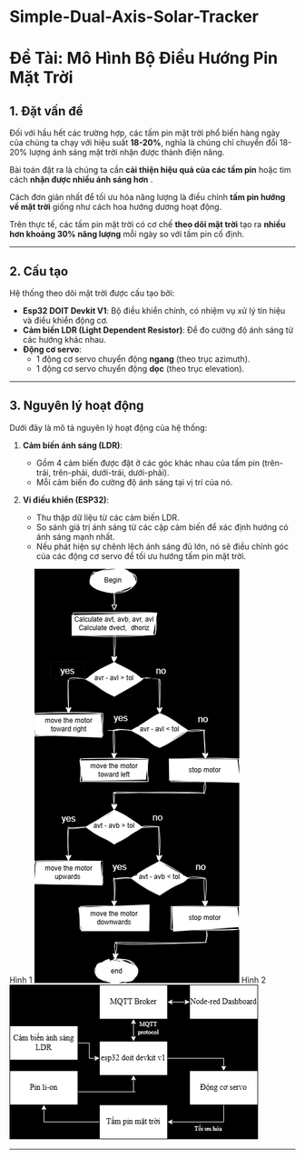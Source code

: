 # Simple-Dual-Axis-Solar-Tracker
# **Đề Tài: Mô Hình Bộ Điều Hướng Pin Mặt Trời**

## **1. Đặt vấn đề**
Đối với hầu hết các trường hợp, các tấm pin mặt trời phổ biến hàng ngày của chúng ta chạy với hiệu suất **18-20%**, nghĩa là chúng chỉ chuyển đổi 18-20% lượng ánh sáng mặt trời nhận được thành điện năng.  

Bài toán đặt ra là chúng ta cần **cải thiện hiệu quả của các tấm pin** hoặc tìm cách **nhận được nhiều ánh sáng hơn** .  

Cách đơn giản nhất để tối ưu hóa năng lượng là điều chỉnh **tấm pin hướng về mặt trời** giống như cách hoa hướng dương hoạt động.  

Trên thực tế, các tấm pin mặt trời có cơ chế **theo dõi mặt trời** tạo ra **nhiều hơn khoảng 30% năng lượng** mỗi ngày so với tấm pin cố định.

---

## **2. Cấu tạo**
Hệ thống theo dõi mặt trời được cấu tạo bởi:
- **Esp32 DOIT Devkit V1**: Bộ điều khiển chính, có nhiệm vụ xử lý tín hiệu và điều khiển động cơ.
- **Cảm biến LDR (Light Dependent Resistor)**: Để đo cường độ ánh sáng từ các hướng khác nhau.
- **Động cơ servo**:
  - 1 động cơ servo chuyển động **ngang** (theo trục azimuth).
  - 1 động cơ servo chuyển động **dọc** (theo trục elevation).

---

## **3. Nguyên lý hoạt động**
Dưới đây là mô tả nguyên lý hoạt động của hệ thống:
1. **Cảm biến ánh sáng (LDR)**:
   - Gồm 4 cảm biến được đặt ở các góc khác nhau của tấm pin (trên-trái, trên-phải, dưới-trái, dưới-phải).
   - Mỗi cảm biến đo cường độ ánh sáng tại vị trí của nó.

2. **Vi điều khiển (ESP32)**:
   - Thu thập dữ liệu từ các cảm biến LDR.
   - So sánh giá trị ánh sáng từ các cặp cảm biến để xác định hướng có ánh sáng mạnh nhất.
   - Nếu phát hiện sự chênh lệch ánh sáng đủ lớn, nó sẽ điều chỉnh góc của các động cơ servo để tối ưu hướng tấm pin mặt trời.

Hình 1
     ![Hình 1](dual-axis-solar-tracker.png)
Hình 2
     ![Hình 2](so-do-khoi.png)


---

